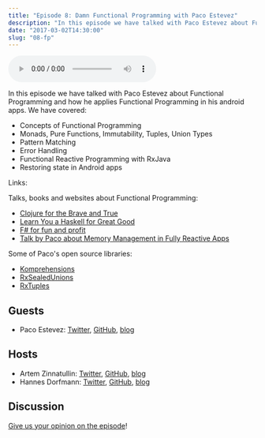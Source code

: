 ```yaml
---
title: "Episode 8: Damn Functional Programming with Paco Estevez"
description: "In this episode we have talked with Paco Estevez about Functional Programming and how he applies Functional Programming in his android apps."
date: "2017-03-02T14:30:00"
slug: "08-fp"
---
```

<audio controls preload="metadata">
  <source src="https://artemzin.com/static/thecontext/episodes/The.Context.episode.8.mp3" type="audio/mpeg">
</audio>

In this episode we have talked with Paco Estevez about Functional Programming and how he applies Functional Programming in his android apps. We have covered:

 - Concepts of Functional Programming
 - Monads, Pure Functions, Immutability, Tuples, Union Types
 - Pattern Matching
 - Error Handling
 - Functional Reactive Programming with RxJava
 - Restoring state in Android apps

Links:

Talks, books and websites about Functional Programming:

 - [Clojure for the Brave and True](http://www.braveclojure.com)
 - [Learn You a Haskell for Great Good](http://learnyouahaskell.com)
 - [F# for fun and profit](https://fsharpforfunandprofit.com)
 - [Talk by Paco about Memory Management in Fully Reactive Apps](https://speakerdeck.com/pakoito/about-memory-management-in-fully-reactive-apps)

Some of Paco's open source libraries:

 - [Komprehensions](https://github.com/pakoito/Komprehensions)
 - [RxSealedUnions](https://github.com/pakoito/RxSealedUnions2)
 - [RxTuples](https://github.com/pakoito/RxTuples2)


## Guests

* Paco Estevez: [Twitter](https://twitter.com/pacoworks), [GitHub](https://github.com/pacoworks), [blog](https://www.pacoworks.com)

## Hosts

* Artem Zinnatullin: [Twitter](https://twitter.com/artem_zin), [GitHub](https://github.com/artem-zinnatullin), [blog](https://artemzin.com)
* Hannes Dorfmann: [Twitter](https://twitter.com/sockeqwe), [GitHub](https://github.com/sockeqwe), [blog](http://hannesdorfmann.com)

## Discussion

[Give us your opinion on the episode](https://github.com/artem-zinnatullin/TheContext-Podcast/issues/57)!
